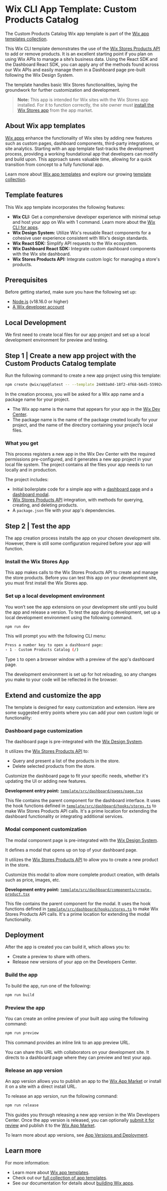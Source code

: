 # Wix CLI App Template: Custom Products Catalog

The Custom Products Catalog Wix app template is part of the [Wix app templates collection](https://dev.wix.com/apps-templates).

This Wix CLI template demonstrates the use of the [Wix Stores Products API](https://dev.wix.com/docs/sdk/api-reference/stores/products/introduction) to add or remove products. It is an excellent starting point if you plan on using Wix APIs to manage a site’s business data. Using the React SDK and the Dashboard React SDK, you can apply any of the methods found across our Wix APIs and easily manage them in a Dashboard page pre-built following the Wix Design System.

The template handles basic Wix Stores functionalities, laying the groundwork for further customization and development.

> **Note:** This app is intended for Wix sites with the Wix Stores app installed. For it to function correctly, the site owner must [install the Wix Stores app](https://www.wix.com/app-market/wix-stores) from the app market.

## About Wix app templates

[Wix apps](https://dev.wix.com/docs/build-apps) enhance the functionality of Wix sites by adding new features such as custom pages, dashboard components, third-party integrations, or site analytics. Starting with an app template fast-tracks the development process, providing a working foundational app that developers can modify and build upon. This approach saves valuable time, allowing for a quick transition from concept to a fully functional app.

Learn more about [Wix app templates](https://dev.wix.com/docs/build-apps/get-started/templates/get-started-from-an-app-template) and explore our growing [template collection](https://dev.wix.com/apps-templates).

## Template features

This Wix app template incorporates the following features:

+ **Wix CLI:** Get a comprehensive developer experience with minimal setup and host your app on Wix with 1 command. Learn more about the [Wix CLI for apps](https://dev.wix.com/docs/build-apps/developer-tools/cli/get-started/about-the-wix-cli-for-apps).
+ **Wix Design System:** Utilize Wix's reusable React components for a cohesive user experience consistent with Wix's design standards.
+ **Wix React SDK:** Simplify API requests to the Wix ecosystem.
+ **Wix Dashboard React SDK:** Integrate custom dashboard components with the Wix site dashboard.
+ **Wix Stores Products API:** Integrate custom logic for managing a store's products.

## Prerequisites

Before getting started, make sure you have the following set up:

+ [Node.js](https://nodejs.org/en/) (v18.16.0 or higher)
+ [A Wix developer account](https://users.wix.com/signin?loginDialogContext=signup&referralInfo=HEADER&postLogin=https:%2F%2Fdev.wix.com%2Fdc3%2Fmy-apps&postSignUp=https:%2F%2Fdev.wix.com%2Fdc3%2Fmy-apps&forceRender=true)

## Local Development

We first need to create local files for our app project and set up a local development environment for preview and testing.

## Step 1 | Create a new app project with the Custom Products Catalog template

Run the following command to create a new app project using this template:

```bash
npm create @wix/app@latest -- --template 24493a0d-18f2-4f68-b6d5-55992cef7daa
```

In the creation process, you will be asked for a Wix app name and a package name for your project.

+ The Wix app name is the name that appears for your app in the [Wix Dev Center](https://dev.wix.com/apps/my-apps).
+ The package name is the name of the package created locally for your project, and the name of the directory containing your project’s local files.

### What you get

This process registers a new app in the Wix Dev Center with the required permissions pre-configured, and it generates a new app project in your local file system. The project contains all the files your app needs to run locally and in production.

The project includes:

+ Initial boilerplate code for a simple app with a [dashboard page](https://dev.wix.com/docs/build-apps/developer-tools/cli/wix-cli-for-apps/extensions/dashboard-pages) and a [dashboard modal](https://dev.wix.com/docs/build-apps/developer-tools/extensions/dashboard-modal-extensions).
+ [Wix Stores Products API](https://dev.wix.com/docs/sdk/api-reference/stores/products/introduction) integration, with methods for querying, creating, and deleting products.
+ A `package.json` file with your app's dependencies.

## Step 2 | Test the app

The app creation process installs the app on your chosen development site. However, there is still some configuration required before your app will function.

### Install the Wix Stores App

This app makes calls to the Wix Stores Products API to create and manage the store products. Before you can test this app on your development site, you must first install the Wix Stores app.

### Set up a local development environment

You won’t see the app extensions on your development site until you build the app and release a version. To test the app during development, set up a local development environment using the following command.

```bash
npm run dev
```

This will prompt you with the following CLI menu:

```bash
Press a number key to open a dashboard page:
› 1 - Custom Products Catalog (/)
```

Type `1` to open a browser window with a preview of the app's dashboard page.

The development environment is set up for hot reloading, so any changes you make to your code will be reflected in the browser.

## Extend and customize the app

The template is designed for easy customization and extension. Here are some suggested entry points where you can add your own custom logic or functionality:

### Dashboard page customization

The dashboard page is pre-integrated with the [Wix Design System](https://www.wixdesignsystem.com/).

It utilizes the [Wix Stores Products API](https://dev.wix.com/docs/sdk/api-reference/stores/products/introduction) to:

+ Query and present a list of the products in the store.
+ Delete selected products from the store.

Customize the dashboard page to fit your specific needs, whether it's updating the UI or adding new features.

**Development entry point:** [`template/src/dashboard/pages/page.tsx`](./template/scr/dashboard/pages/page.tsx)

This file contains the parent component for the dashboard interface. It uses the hook functions defined in [`template/src/dashboard/hooks/stores.ts`](./template/src/dashboard/hooks/stores.ts) to make Wix Stores Products API calls. It's a prime location for extending the dashboard functionality or integrating additional services.

### Modal component customization

The modal component page is pre-integrated with the [Wix Design System](https://www.wixdesignsystem.com/).

It defines a modal that opens up on top of your dashboard page.

It utilizes the [Wix Stores Products API](https://dev.wix.com/docs/sdk/api-reference/stores/products/introduction) to allow you to create a new product in the store.

Customize this modal to allow more complete product creation, with details such as price, images, etc.

**Development entry point:** [`template/src/dashboard/components/create-product.tsx`](./template/src/dashboard/components/create-product.tsx)

This file contains the parent component for the modal. It uses the hook functions defined in [`template/src/dashboard/hooks/stores.ts`](./template/src/dashboard/hooks/stores.ts) to make Wix Stores Products API calls. It's a prime location for extending the modal functionality.

## Deployment

After the app is created you can build it, which allows you to:

+ Create a preview to share with others.
+ Release new versions of your app on the Developers Center.

### Build the app

To build the app, run one of the following:

```bash
npm run build
```

### Preview the app

You can create an online preview of your built app using the following command:

```bash
npm run preview
```

This command provides an inline link to an app preview URL.

You can share this URL with collaborators on your development site. It directs to a dashboard page where they can preview and test your app.

### Release an app version

An app version allows you to publish an app to the [Wix App Market](https://www.wix.com/app-market) or install it on a site with a direct install URL.

To release an app version, run the following command:

```bash
npm run release
```

This guides you through releasing a new app version in the Wix Developers Center. Once the app version is released, you can optionally [submit it for review](https://devforum.wix.com/kb/en/article/submit-your-app-for-review) and publish it to the [Wix App Market](https://www.wix.com/app-market).

To learn more about app versions, see [App Versions and Deployment](../workflow/app_versions_and_deployment.md).

## Learn more

For more information:

+ Learn more about [Wix app templates](https://dev.wix.com/docs/build-apps/get-started/templates/get-started-from-an-app-template).
+ Check out our [full collection of app templates](https://dev.wix.com/apps-templates).
+ See our documentation for details about [building Wix apps](https://dev.wix.com/docs/build-apps).
